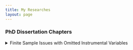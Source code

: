 ```yaml
---
title: My Researches
layout: page
---
```


### PhD Dissertation Chapters

 <details>
 <summary>Finite Sample Issues with Omitted Instrumental Variables</summary>
  
  #### Abstract
  
  - In this paper, I use simulation methods with independent, relevant, and excluded instrumental variables, wherein they form a complete set of instruments, to quantify finite sample performance of selected estimators. I identify set of structural models from the econometric literature and design Monte Carlo experiments to measure sensitivity of outcomes. In finite samples, I find that the bias and variance of estimators increase with the exclusion of instrumental variables. I also find that the mean squared error of the parameter estimates increase with the increase of number of omitted instruments in the model. Although the increase in sample size reduces the mean squared error overall, the sensitivity due to the number of omitted instruments is not necessarily eliminated by increases in sample size. From a system perspective, relative to a single equation, the equations containing more endogenous variables appear more sensitive to the omitted instruments. The Monte Carlo evidence also suggest that the loss of instruments with strong relevance cannot be recovered by including instruments with weaker relevance. Simulation results also imply that the finite sample performance of 3SLS estimators also suffers under omitted instruments.
  
- Economic Substitution Between Pesticides and Microplastic
- Vertically Integrated Equilibrium Model – A small Economy Context

### MS Thesis
 - Stock Return Modeling Using Hidden Markov Process: Application to Dhaka Stock Exchange Index

### BS Thesis
- A Vector Autoregressive Moving Average Model for Monetary Policy Analysis of Bangladesh

### Conference
- Agricultural and Applied Economic Association (AAEA) Virtual Meeting “One Instrument to Rule Them All?" Session Title: (Evaluating Research Methods and Instruments). Austin, TX, August, 2021.
- Agricultural and Applied Economic Association (AAEA) Virtual Meeting “Vertically Integrated Equilibrium Model: A small Economy Context" Session Title:(Virtual Poster Session). Austin, TX, August, 2021.
- School of Economic Sciences, Washington State University, “Finite Sample Issues with Omitted Instrumental Variables", December, 2021.

### Research Assistant
- Dr. Eric Jessup, Freight Policy Transport Center, Washington State University, Spring, 2018
- Acid Survivors Foundation, Bangladesh, June 2013 – July 2013
